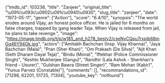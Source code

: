{"tmdb_id": 103236, "title": "Zanjeer", "original_title": "\u091c\u093c\u0902\u091c\u0940\u0930", "slug_title": "zanjeer", "date": "1973-05-11", "genre": ["Action"], "score": "6.4/10", "synopsis": "The world erodes around Vijay, an honest police officer. He is jailed for 6 months on false charges, trapped by gang leader Teja. When Vijay is released from jail, he plans to take revenge.", "image": "https://image.tmdb.org/t/p/w185_and_h278_bestv2/cseNvCQpu7rxpib68mGq46Y94Gk.jpg", "actors": ["Amitabh Bachchan (Insp. Vijay Khanna)", "Jaya Bachchan (Mala)", "Pran (Sher Khan)", "Om Prakash (De Silva)", "Ajit Khan (Seth Dharam Dayal Teja)", "Bindu (Mona)", "Iftekhar (Police Commissioner Singh)", "Keshto Mukherjee (Gangu)", "Randhir (Lala Ashok - Sherkhan's friend - Usurer)", "Gulshan Bawra (Street Singer)", "Ram Mohan (Kabir)", "Yunus Parvez (Constable)"], "comments": [], "recommandations_id": [71298, 62201, 51725, 71304], "youtube_key": "notfound"}
